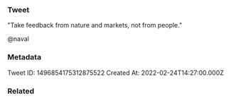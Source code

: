 ### Tweet
"Take feedback from nature and markets, not from people."

@naval

### Metadata
Tweet ID: 1496854175312875522
Created At: 2022-02-24T14:27:00.000Z

### Related

